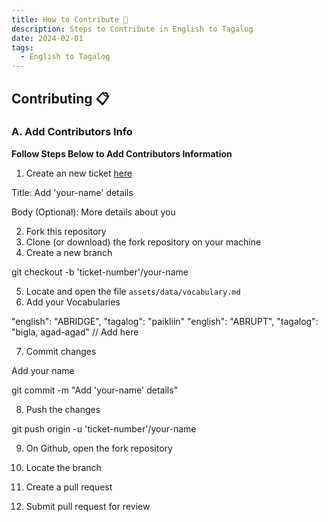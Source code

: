 ```yaml
---
title: How to Contribute 📌
description: Steps to Contribute in English to Tagalog
date: 2024-02-01
tags:
  - English to Tagalog
---
```


## <b>Contributing 📋</b>

### A. Add Contributors Info

<b>Follow Steps Below to Add Contributors Information</b>

1. Create an new ticket [here](https://github.com/artdev-hash/english-tagalog-vocab/issues/new)

Title: Add 'your-name' details

Body (Optional): More details about you

2. Fork this repository
3. Clone (or download) the fork repository on your machine
4. Create a new branch


git checkout -b 'ticket-number'/your-name


5. Locate and open the file `assets/data/vocabulary.md`
6. Add your Vocabularies


"english": "ABRIDGE", "tagalog": "paikliin"
"english": "ABRUPT", "tagalog": "bigla, agad-agad"
// Add here


7. Commit changes

Add your name


git commit -m "Add 'your-name' details"


8. Push the changes


git push origin -u 'ticket-number'/your-name


9. On Github, open the fork repository

10. Locate the branch

11. Create a pull request

12. Submit pull request for review

